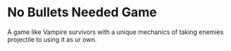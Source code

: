 # No Bullets Needed Game
A game like Vampire survivors with a unique mechanics of taking enemies projectile to using it as ur own.
